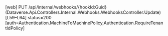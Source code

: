 [web] PUT /api/internal/webhooks/{hookId:Guid}  (Dataverse.Api.Controllers.Internal.Webhooks.WebhooksController.Update)  [L59–L64] status=200 [auth=Authentication.MachineToMachinePolicy,Authentication.RequireTenantIdPolicy]

